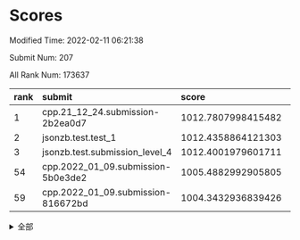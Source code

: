 # Scores

Modified Time: 2022-02-11 06:21:38

Submit Num: 207

All Rank Num: 173637

| rank |               submit               |       score        |       sigma        | pk_num |
| :--- | :--------------------------------- | :----------------- | :----------------- | :----- |
| 1    | cpp.21_12_24.submission-2b2ea0d7   | 1012.7807998415482 | 0.7847779106293633 | 3354   |
| 2    | jsonzb.test.test_1                 | 1012.4358864121303 | 0.798271851297152  | 3353   |
| 3    | jsonzb.test.submission_level_4     | 1012.4001979601711 | 0.7917236848648359 | 3355   |
| 54   | cpp.2022_01_09.submission-5b0e3de2 | 1005.4882992905805 | 0.7149302971159006 | 3358   |
| 59   | cpp.2022_01_09.submission-816672bd | 1004.3432936839426 | 0.7109876013098098 | 3353   |


<details>
<summary>全部</summary>

| rank |                 submit                 |       score        |       sigma        | pk_num |
| :--- | :------------------------------------- | :----------------- | :----------------- | :----- |
| 1    | cpp.21_12_24.submission-2b2ea0d7       | 1012.7807998415482 | 0.7847779106293633 | 3354   |
| 2    | jsonzb.test.test_1                     | 1012.4358864121303 | 0.798271851297152  | 3353   |
| 3    | jsonzb.test.submission_level_4         | 1012.4001979601711 | 0.7917236848648359 | 3355   |
| 4    | gobigger.level_3.submission_level_3_10 | 1012.0556085161218 | 0.7905630845468182 | 3356   |
| 5    | gobigger.level_3.submission_level_3_22 | 1011.2819870505547 | 0.7678895135275855 | 3352   |
| 6    | gobigger.level_3.submission_level_3_36 | 1011.2596119024222 | 0.7633107649775914 | 3355   |
| 7    | gobigger.level_3.submission_level_3_28 | 1011.2562968953943 | 0.7884832151006897 | 3355   |
| 8    | gobigger.level_3.submission_level_3_46 | 1011.1783597332028 | 0.7681050330657002 | 3354   |
| 9    | gobigger.level_3.submission_level_3_1  | 1010.8425642163403 | 0.7923321334973678 | 3355   |
| 10   | gobigger.level_3.submission_level_3_45 | 1010.8398608621286 | 0.7697314745689161 | 3354   |
| 11   | gobigger.level_3.submission_level_3_5  | 1010.6979032653903 | 0.7593446095150229 | 3358   |
| 12   | gobigger.level_3.submission_level_3_13 | 1010.6775927459959 | 0.7430382972066785 | 3352   |
| 13   | gobigger.level_3.submission_level_3_48 | 1010.673372714491  | 0.7572044752578267 | 3355   |
| 14   | gobigger.level_3.submission_level_3_16 | 1010.6141603669021 | 0.7565710133337032 | 3357   |
| 15   | gobigger.level_3.submission_level_3_23 | 1010.5367193501145 | 0.7789983108358446 | 3355   |
| 16   | gobigger.level_3.submission_level_3_40 | 1010.5080371815529 | 0.7542245591178238 | 3355   |
| 17   | gobigger.level_3.submission_level_3_29 | 1010.5044356290158 | 0.7579984545667282 | 3353   |
| 18   | gobigger.level_3.submission_level_3_9  | 1010.4368813607244 | 0.7521594892603789 | 3355   |
| 19   | gobigger.level_3.submission_level_3_34 | 1010.3572290265578 | 0.7612382378045685 | 3353   |
| 20   | gobigger.level_3.submission_level_3_41 | 1010.3550335161195 | 0.7512421741581844 | 3356   |
| 21   | gobigger.level_3.submission_level_3_20 | 1010.2724649076576 | 0.7907241531189388 | 3358   |
| 22   | gobigger.level_3.submission_level_3_31 | 1010.2510565473759 | 0.7510471332340641 | 3354   |
| 23   | gobigger.level_3.submission_level_3_42 | 1010.2410219842941 | 0.7679163066110238 | 3360   |
| 24   | gobigger.level_3.submission_level_3_8  | 1010.1414445586124 | 0.7585878373954462 | 3353   |
| 25   | gobigger.level_3.submission_level_3_43 | 1010.0988090278352 | 0.762745512662162  | 3357   |
| 26   | gobigger.level_3.submission_level_3_11 | 1010.0766397379501 | 0.7632572620752136 | 3357   |
| 27   | gobigger.level_3.submission_level_3_17 | 1010.0596606988099 | 0.7634203939082805 | 3355   |
| 28   | gobigger.level_3.submission_level_3_25 | 1010.0499376070065 | 0.7482215612984042 | 3353   |
| 29   | gobigger.level_3.submission_level_3_32 | 1010.0081445128532 | 0.7652813443115914 | 3352   |
| 30   | gobigger.level_3.submission_level_3_19 | 1009.9711982799573 | 0.7575668758294904 | 3357   |
| 31   | gobigger.level_3.submission_level_3_27 | 1009.9023553861776 | 0.7585479428740604 | 3355   |
| 32   | gobigger.level_3.submission_level_3_14 | 1009.8819538455905 | 0.7536802817553403 | 3354   |
| 33   | gobigger.level_3.submission_level_3_37 | 1009.8497835111058 | 0.7446414080717213 | 3351   |
| 34   | gobigger.level_3.submission_level_3_6  | 1009.8163079188419 | 0.7599343436827835 | 3359   |
| 35   | gobigger.level_3.submission_level_3_15 | 1009.7975487468923 | 0.7713410781529185 | 3360   |
| 36   | gobigger.level_3.submission_level_3_2  | 1009.6818664579257 | 0.7551188562824609 | 3357   |
| 37   | gobigger.level_3.submission_level_3_12 | 1009.6489272446042 | 0.7389982168930307 | 3354   |
| 38   | gobigger.level_3.submission_level_3_39 | 1009.6098893591515 | 0.7619777119593992 | 3354   |
| 39   | gobigger.level_3.submission_level_3_18 | 1009.5923961838002 | 0.7661981686065429 | 3354   |
| 40   | gobigger.level_3.submission_level_3_3  | 1009.5147035170359 | 0.7498352340773402 | 3360   |
| 41   | gobigger.level_3.submission_level_3_4  | 1009.4877542094351 | 0.7700304507669978 | 3357   |
| 42   | gobigger.level_3.submission_level_3_0  | 1009.4745068288172 | 0.754482088346043  | 3355   |
| 43   | gobigger.level_3.submission_level_3_47 | 1009.4541353342169 | 0.7589421695509604 | 3352   |
| 44   | gobigger.level_3.submission_level_3_38 | 1009.4412521734297 | 0.7634956014694958 | 3357   |
| 45   | gobigger.level_3.submission_level_3_33 | 1009.3734816802549 | 0.7680534918125533 | 3353   |
| 46   | gobigger.level_3.submission_level_3_7  | 1009.3566028120903 | 0.7603768710675531 | 3358   |
| 47   | gobigger.level_3.submission_level_3_49 | 1009.1707762756724 | 0.732979146995254  | 3358   |
| 48   | gobigger.level_3.submission_level_3_26 | 1009.1083450527836 | 0.749099112115623  | 3352   |
| 49   | gobigger.level_3.submission_level_3_24 | 1009.0313052883845 | 0.749938317300356  | 3354   |
| 50   | gobigger.level_3.submission_level_3_21 | 1008.9911309558288 | 0.7540714384358416 | 3357   |
| 51   | gobigger.level_3.submission_level_3_44 | 1008.9717278812238 | 0.7373864949200437 | 3352   |
| 52   | gobigger.level_3.submission_level_3_35 | 1008.7083435616548 | 0.7496764413599681 | 3347   |
| 53   | gobigger.level_3.submission_level_3_30 | 1008.2447474621073 | 0.7359743460995779 | 3354   |
| 54   | cpp.2022_01_09.submission-5b0e3de2     | 1005.4882992905805 | 0.7149302971159006 | 3358   |
| 55   | gobigger.level_1.submission_level_1_20 | 1004.7501758564933 | 0.7249326430917906 | 3360   |
| 56   | gobigger.level_1.submission_level_1_21 | 1004.6618662632058 | 0.7103243641955423 | 3354   |
| 57   | gobigger.level_1.submission_level_1_15 | 1004.5307215492066 | 0.7156279372032477 | 3356   |
| 58   | gobigger.level_1.submission_level_1_47 | 1004.5265868890185 | 0.7149871375769257 | 3353   |
| 59   | cpp.2022_01_09.submission-816672bd     | 1004.3432936839426 | 0.7109876013098098 | 3353   |
| 60   | gobigger.level_1.submission_level_1_10 | 1004.2120717149472 | 0.7144279227160454 | 3354   |
| 61   | gobigger.level_1.submission_level_1_39 | 1004.0050694024238 | 0.7215810494584544 | 3355   |
| 62   | gobigger.level_1.submission_level_1_36 | 1003.9755365536307 | 0.7051874386356836 | 3356   |
| 63   | gobigger.level_1.submission_level_1_2  | 1003.9614082122281 | 0.7102762568315059 | 3354   |
| 64   | gobigger.level_1.submission_level_1_26 | 1003.91512890206   | 0.7209900005152465 | 3353   |
| 65   | gobigger.level_1.submission_level_1_42 | 1003.7346342881467 | 0.7118710863611288 | 3358   |
| 66   | gobigger.level_1.submission_level_1_30 | 1003.733793426561  | 0.7227072314928142 | 3352   |
| 67   | gobigger.level_1.submission_level_1_31 | 1003.6549794638535 | 0.7060617391473966 | 3357   |
| 68   | gobigger.level_1.submission_level_1_37 | 1003.6140461503501 | 0.7157773881231358 | 3351   |
| 69   | gobigger.level_1.submission_level_1_4  | 1003.5370844037567 | 0.7162222902639188 | 3356   |
| 70   | gobigger.level_1.submission_level_1_34 | 1003.5282877968358 | 0.7215753857656699 | 3356   |
| 71   | gobigger.level_1.submission_level_1_35 | 1003.4732276006087 | 0.7233712760222802 | 3352   |
| 72   | gobigger.level_1.submission_level_1_27 | 1003.3645213735412 | 0.7192874894386488 | 3354   |
| 73   | gobigger.level_1.submission_level_1_23 | 1003.2944600691872 | 0.7098263473048088 | 3356   |
| 74   | gobigger.level_1.submission_level_1_5  | 1003.286286862282  | 0.7130290904684907 | 3358   |
| 75   | gobigger.level_1.submission_level_1_32 | 1003.2796020862658 | 0.7136347690897891 | 3359   |
| 76   | gobigger.level_1.submission_level_1_41 | 1003.2564335965751 | 0.7121085861443635 | 3356   |
| 77   | gobigger.level_1.submission_level_1_38 | 1003.2468117140548 | 0.7146182580685    | 3356   |
| 78   | gobigger.level_1.submission_level_1_14 | 1003.2417072363766 | 0.7060093918852521 | 3357   |
| 79   | gobigger.level_1.submission_level_1_0  | 1003.1728022348999 | 0.7154003654223114 | 3353   |
| 80   | gobigger.level_1.submission_level_1_33 | 1003.1228642624066 | 0.7170369743303051 | 3358   |
| 81   | gobigger.level_1.submission_level_1_13 | 1003.0994496723317 | 0.7167476326478285 | 3350   |
| 82   | gobigger.level_1.submission_level_1_16 | 1003.0975552455874 | 0.7115063566443691 | 3360   |
| 83   | gobigger.level_1.submission_level_1_43 | 1003.0946751360989 | 0.7218799869714786 | 3354   |
| 84   | gobigger.level_1.submission_level_1_29 | 1003.0785753293509 | 0.7184424055747383 | 3357   |
| 85   | gobigger.level_1.submission_level_1_40 | 1003.0170311301406 | 0.7188118819500571 | 3355   |
| 86   | gobigger.level_1.submission_level_1_46 | 1003.0036716897166 | 0.7136125554895792 | 3357   |
| 87   | gobigger.level_1.submission_level_1_48 | 1002.983871905769  | 0.7224058526953748 | 3355   |
| 88   | gobigger.level_1.submission_level_1_6  | 1002.9646444878147 | 0.7135340999102386 | 3355   |
| 89   | gobigger.level_1.submission_level_1_9  | 1002.9641151013534 | 0.7154791626386103 | 3351   |
| 90   | gobigger.level_1.submission_level_1_1  | 1002.9473537853747 | 0.7115790589817743 | 3354   |
| 91   | gobigger.level_1.submission_level_1_44 | 1002.8822879451416 | 0.7210513839837785 | 3358   |
| 92   | gobigger.level_1.submission_level_1_17 | 1002.8418382605541 | 0.7040252102619564 | 3358   |
| 93   | gobigger.level_1.submission_level_1_45 | 1002.8013598237665 | 0.7272828732950255 | 3353   |
| 94   | gobigger.level_1.submission_level_1_28 | 1002.7466962358886 | 0.7185035576709548 | 3362   |
| 95   | gobigger.level_1.submission_level_1_11 | 1002.7310852732501 | 0.7116419476694256 | 3357   |
| 96   | gobigger.level_1.submission_level_1_3  | 1002.6956763302646 | 0.7163942883834367 | 3350   |
| 97   | gobigger.level_1.submission_level_1_24 | 1002.6700663062868 | 0.7073019436353891 | 3358   |
| 98   | gobigger.level_1.submission_level_1_12 | 1002.5174569904767 | 0.7139306707266567 | 3356   |
| 99   | gobigger.level_1.submission_level_1_22 | 1002.4673015738493 | 0.7277321146984694 | 3354   |
| 100  | gobigger.level_1.submission_level_1_8  | 1002.2834120979967 | 0.7199565086308959 | 3358   |
| 101  | gobigger.level_1.submission_level_1_7  | 1002.2754309184251 | 0.7160423754734505 | 3360   |
| 102  | gobigger.level_1.submission_level_1_25 | 1002.2590015422669 | 0.7139992519612414 | 3358   |
| 103  | gobigger.level_1.submission_level_1_18 | 1001.9551365553385 | 0.7194053429615798 | 3352   |
| 104  | gobigger.level_1.submission_level_1_49 | 1001.9512281921565 | 0.7145164037148676 | 3354   |
| 105  | gobigger.level_1.submission_level_1_19 | 1001.9116694984959 | 0.7102215069790223 | 3353   |
| 106  | gobigger.random.submission_random_6    | 997.1470596700052  | 0.7212619276695186 | 3354   |
| 107  | gobigger.random.submission_random_16   | 997.0907782074279  | 0.7076707617984322 | 3354   |
| 108  | gobigger.random.submission_random_23   | 996.9268657781398  | 0.6952786996610671 | 3354   |
| 109  | gobigger.random.submission_random_48   | 996.7296750144523  | 0.7174796118801249 | 3358   |
| 110  | gobigger.random.submission_random_40   | 996.6745056507054  | 0.7045262839177568 | 3351   |
| 111  | gobigger.random.submission_random_21   | 996.6374471445401  | 0.7066415300524559 | 3353   |
| 112  | gobigger.random.submission_random_26   | 996.6103920372803  | 0.7043183113655277 | 3357   |
| 113  | gobigger.random.submission_random_31   | 996.5124945510503  | 0.719528235315658  | 3357   |
| 114  | gobigger.random.submission_random_7    | 996.4542594389644  | 0.7083890462895501 | 3354   |
| 115  | gobigger.random.submission_random_29   | 996.4113737373585  | 0.7034110411904754 | 3355   |
| 116  | gobigger.random.submission_random_42   | 996.4077428111724  | 0.7129294198078452 | 3359   |
| 117  | gobigger.random.submission_random_25   | 996.3900595161584  | 0.707787554649519  | 3354   |
| 118  | gobigger.random.submission_random_24   | 996.3594952920618  | 0.7191078171221504 | 3356   |
| 119  | gobigger.random.submission_random_30   | 996.3371402020446  | 0.7143509393287732 | 3354   |
| 120  | gobigger.random.submission_random_18   | 996.3257172675101  | 0.7192977398239099 | 3356   |
| 121  | gobigger.random.submission_random_35   | 996.3250123920013  | 0.7108209935024998 | 3357   |
| 122  | gobigger.random.submission_random_36   | 996.2933256075802  | 0.7168034038909041 | 3357   |
| 123  | gobigger.random.submission_random_32   | 996.1834049203044  | 0.7019260415743624 | 3356   |
| 124  | gobigger.random.submission_random_2    | 996.1561260032205  | 0.7077562197834398 | 3352   |
| 125  | gobigger.random.submission_random_28   | 996.0827730317149  | 0.6990557976957242 | 3351   |
| 126  | gobigger.random.submission_random_27   | 996.0673018926567  | 0.7062572783571155 | 3355   |
| 127  | gobigger.random.submission_random_45   | 996.06182811066    | 0.7035753445348717 | 3355   |
| 128  | gobigger.random.submission_random_12   | 995.9182543327686  | 0.7069057317917053 | 3354   |
| 129  | gobigger.random.submission_random_22   | 995.9031837505814  | 0.7126962358520136 | 3358   |
| 130  | gobigger.random.submission_random_10   | 995.8757310050687  | 0.7104260404812863 | 3360   |
| 131  | gobigger.random.submission_random_1    | 995.8596106237478  | 0.7220428589115359 | 3356   |
| 132  | gobigger.random.submission_random_14   | 995.7663312077318  | 0.7230548987939888 | 3357   |
| 133  | gobigger.random.submission_random_3    | 995.7556478544769  | 0.7090517623898203 | 3353   |
| 134  | gobigger.random.submission_random_43   | 995.7497224363419  | 0.7182412184914929 | 3354   |
| 135  | gobigger.random.submission_random_38   | 995.7433655525368  | 0.7138121621763449 | 3358   |
| 136  | gobigger.random.submission_random_13   | 995.7352666612344  | 0.709121595091805  | 3356   |
| 137  | gobigger.random.submission_random_46   | 995.662330811933   | 0.706253313568095  | 3354   |
| 138  | gobigger.random.submission_random_39   | 995.6192214407636  | 0.7157200097766573 | 3353   |
| 139  | gobigger.random.submission_random_0    | 995.598723852601   | 0.7070183218263406 | 3356   |
| 140  | gobigger.random.submission_random_8    | 995.5810466565454  | 0.7124264773712892 | 3355   |
| 141  | gobigger.random.submission_random_4    | 995.5347374567887  | 0.7187935227773464 | 3353   |
| 142  | gobigger.random.submission_random_33   | 995.3596989731647  | 0.7017432402538432 | 3354   |
| 143  | gobigger.random.submission_random_19   | 995.3323345540414  | 0.7038725085857387 | 3356   |
| 144  | gobigger.random.submission_random_5    | 995.3259365560335  | 0.7064616915185218 | 3352   |
| 145  | gobigger.random.submission_random_49   | 995.2806576665578  | 0.7197770623049322 | 3357   |
| 146  | gobigger.random.submission_random_44   | 995.2602116156834  | 0.7242156720487792 | 3354   |
| 147  | gobigger.random.submission_random_20   | 995.1427794298539  | 0.706813009684882  | 3352   |
| 148  | gobigger.random.submission_random_47   | 995.1178240327281  | 0.7058197840777093 | 3357   |
| 149  | gobigger.random.submission_random_34   | 995.1048197306878  | 0.7107343804845949 | 3360   |
| 150  | gobigger.random.submission_random_11   | 994.8303925023976  | 0.7283520060643229 | 3356   |
| 151  | gobigger.random.submission_random_17   | 994.8166626646226  | 0.7056149657292996 | 3357   |
| 152  | gobigger.random.submission_random_15   | 994.8097858025609  | 0.7086304216828304 | 3352   |
| 153  | gobigger.random.submission_random_37   | 994.7128537416291  | 0.7078365111781486 | 3356   |
| 154  | gobigger.random.submission_random_41   | 994.5753627079897  | 0.7107005960586431 | 3356   |
| 155  | gobigger.random.submission_random_9    | 994.3705099843852  | 0.7178976045857477 | 3353   |
| 156  | gobigger.level_2.submission_level_2_2  | 993.9001661742874  | 0.7252180044894504 | 3353   |
| 157  | gobigger.level_2.submission_level_2_31 | 993.4922867864911  | 0.7295079676900419 | 3357   |
| 158  | gobigger.level_2.submission_level_2_21 | 993.3805710771242  | 0.7355300743258023 | 3357   |
| 159  | gobigger.level_2.submission_level_2_13 | 993.2138079691524  | 0.7298916980416704 | 3355   |
| 160  | gobigger.level_2.submission_level_2_43 | 993.1242964081084  | 0.7310171792064455 | 3355   |
| 161  | gobigger.level_2.submission_level_2_8  | 993.0467972489794  | 0.7334104507597876 | 3353   |
| 162  | gobigger.level_2.submission_level_2_20 | 993.0075895214101  | 0.722539895089822  | 3355   |
| 163  | gobigger.level_2.submission_level_2_27 | 993.0054324413402  | 0.743254292831376  | 3350   |
| 164  | gobigger.level_2.submission_level_2_22 | 992.8639313103944  | 0.7341785549915544 | 3362   |
| 165  | gobigger.level_2.submission_level_2_15 | 992.7523921719775  | 0.7478054478478886 | 3355   |
| 166  | gobigger.level_2.submission_level_2_42 | 992.6743793571055  | 0.7489293271862718 | 3355   |
| 167  | gobigger.level_2.submission_level_2_6  | 992.6639947101609  | 0.7412473597412177 | 3352   |
| 168  | gobigger.level_2.submission_level_2_17 | 992.6422472113958  | 0.7405480205916679 | 3358   |
| 169  | gobigger.level_2.submission_level_2_48 | 992.5486312282029  | 0.7367933517920252 | 3358   |
| 170  | gobigger.level_2.submission_level_2_49 | 992.5414048922548  | 0.7395777186623508 | 3358   |
| 171  | gobigger.level_2.submission_level_2_35 | 992.5354924568944  | 0.7393805171646651 | 3358   |
| 172  | gobigger.level_2.submission_level_2_14 | 992.4832546947808  | 0.7401336445505218 | 3354   |
| 173  | gobigger.level_2.submission_level_2_9  | 992.4095849854378  | 0.7451090043226363 | 3355   |
| 174  | gobigger.level_2.submission_level_2_10 | 992.3542283995217  | 0.754714973530487  | 3360   |
| 175  | gobigger.level_2.submission_level_2_30 | 992.312103201559   | 0.7502600576871185 | 3356   |
| 176  | gobigger.level_2.submission_level_2_19 | 992.2598518209511  | 0.7691304752697193 | 3360   |
| 177  | gobigger.level_2.submission_level_2_24 | 992.1826615053867  | 0.7408203821373535 | 3358   |
| 178  | gobigger.level_2.submission_level_2_39 | 992.1415231391642  | 0.7378881744521465 | 3355   |
| 179  | gobigger.level_2.submission_level_2_44 | 992.1075051160301  | 0.7508837556165161 | 3356   |
| 180  | gobigger.level_2.submission_level_2_4  | 992.0881125164518  | 0.7544817571681376 | 3356   |
| 181  | gobigger.level_2.submission_level_2_23 | 992.067042583999   | 0.741954265848073  | 3357   |
| 182  | gobigger.level_2.submission_level_2_45 | 992.0628032990245  | 0.7388030539459256 | 3356   |
| 183  | gobigger.level_2.submission_level_2_47 | 992.0254627001747  | 0.7447866091564714 | 3359   |
| 184  | gobigger.level_2.submission_level_2_37 | 991.9892697460966  | 0.7423976746460054 | 3353   |
| 185  | gobigger.level_2.submission_level_2_32 | 991.9742104639741  | 0.7605714964574345 | 3352   |
| 186  | gobigger.level_2.submission_level_2_25 | 991.9576548673772  | 0.7807200010141695 | 3357   |
| 187  | gobigger.level_2.submission_level_2_1  | 991.9491629066845  | 0.7386044291800463 | 3354   |
| 188  | gobigger.level_2.submission_level_2_12 | 991.8833204320532  | 0.747665986858661  | 3352   |
| 189  | gobigger.level_2.submission_level_2_0  | 991.8613413078612  | 0.746793554226734  | 3355   |
| 190  | gobigger.level_2.submission_level_2_18 | 991.8352842175178  | 0.7497798078276247 | 3357   |
| 191  | gobigger.level_2.submission_level_2_36 | 991.7637712933688  | 0.7314697392485539 | 3351   |
| 192  | gobigger.level_2.submission_level_2_11 | 991.6508899400555  | 0.7412549442998785 | 3354   |
| 193  | gobigger.level_2.submission_level_2_46 | 991.6291666644498  | 0.7249203248955145 | 3358   |
| 194  | gobigger.level_2.submission_level_2_41 | 991.5632457245223  | 0.750575540592613  | 3357   |
| 195  | gobigger.level_2.submission_level_2_38 | 991.4376300491795  | 0.744494847443439  | 3360   |
| 196  | gobigger.level_2.submission_level_2_29 | 991.366203615508   | 0.7490521770461082 | 3355   |
| 197  | gobigger.level_2.submission_level_2_33 | 991.2334934141343  | 0.7732152004982638 | 3353   |
| 198  | gobigger.level_2.submission_level_2_34 | 991.2051917419705  | 0.7848871393396408 | 3357   |
| 199  | gobigger.level_2.submission_level_2_5  | 991.1987203556004  | 0.763322241013522  | 3350   |
| 200  | gobigger.level_2.submission_level_2_3  | 991.1371177596315  | 0.7567420031417831 | 3354   |
| 201  | gobigger.level_2.submission_level_2_40 | 991.0506782367542  | 0.7571749706061036 | 3359   |
| 202  | gobigger.level_2.submission_level_2_28 | 991.0036286832561  | 0.7554413703231331 | 3356   |
| 203  | gobigger.level_2.submission_level_2_7  | 990.8960278933961  | 0.7498136094639286 | 3356   |
| 204  | gobigger.level_2.submission_level_2_26 | 990.7437777035135  | 0.7658225900966596 | 3356   |
| 205  | gobigger.level_2.submission_level_2_16 | 990.0220191402818  | 0.7603114404627784 | 3354   |
| 206  | gobigger.none.submission_none_0        | 978.221321392228   | 1.2214105669532134 | 3356   |
| 207  | gobigger.none.submission_none_1        | 977.9981684155733  | 1.226688076188104  | 3358   |

</details>